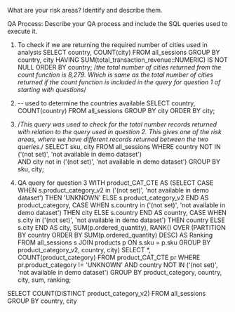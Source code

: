 What are your risk areas? Identify and describe them.



QA Process:
Describe your QA process and include the SQL queries used to execute it.
1. To check if we are returning the required number of cities used in analysis
SELECT      country, 
		    COUNT(city) 
FROM 	    all_sessions 
GROUP BY    country, city
HAVING      SUM(total_transaction_revenue::NUMERIC) IS NOT NULL
ORDER BY    country; 
/*the total number of cities returned from the count function is 8,279. Which is same as the total number of cities 
returned if the count function is included in the query for question 1 of starting with questions*/

2. -- used to determine the countries available
SELECT      country, 
		    COUNT(country) 
FROM 	    all_sessions 
GROUP BY    city 
ORDER BY    city; 

3. /*This query was used to check for the total number records returned with relation to the query used in question 2. This gives one of the risk areas, where we have different records returned between the two queries.*/
SELECT      sku, city
FROM        all_sessions 
WHERE       country NOT IN ('(not set)', 'not available in demo dataset')  
            AND city not in ('(not set)', 'not available in demo dataset')
GROUP BY    sku, city;

4. QA query for question 3
WITH product_CAT_CTE AS (SELECT		CASE 
					WHEN s.product_category_v2 in ('(not set)', 'not available in demo dataset') THEN 'UNKNOWN'
					ELSE s.product_category_v2
					END AS product_category,
			CASE 
					WHEN s.country in ('(not set)', 'not available in demo dataset') THEN city
					ELSE s.country
					END AS country,
			CASE 
					WHEN s.city in ('(not set)', 'not available in demo dataset') THEN country
					ELSE s.city
					END AS city,
			SUM(p.ordered_quantity), 
			RANK() OVER (PARTITION BY country ORDER BY SUM(p.ordered_quantity) DESC) AS Ranking
		FROM all_sessions s
			JOIN 
			products p
	ON 
			s.sku = p.sku
			GROUP BY product_category_v2, country, city)
SELECT      *, 
            COUNT(product_category)
FROM        product_CAT_CTE pr
WHERE       pr.product_category != 'UNKNOWN' 
            AND country NOT IN ('(not set)', 'not available in demo dataset')
GROUP BY    product_category, 
            country, 
            city, 
            sum, 
            ranking;

SELECT      COUNT(DISTINCT product_category_v2)
FROM        all_sessions
GROUP BY    country, city






